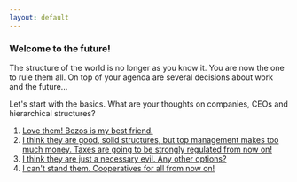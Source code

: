 ```yaml
---
layout: default
---
```


### Welcome to the future!

The structure of the world is no longer as you know it. You are now the one to rule them all. On top of your agenda are several decisions about work and the future...

Let's start with the basics. What are your thoughts on companies, CEOs and hierarchical structures?

1. [Love them! Bezos is my best friend.](./scenario-1)
2. [I think they are good, solid structures, but top management makes too much money. Taxes are going to be strongly regulated from now on!](./scenario-2)
3. [I think they are just a necessary evil. Any other options?](./scenario-3)
4. [I can't stand them. Cooperatives for all from now on!](./scenario-17)
